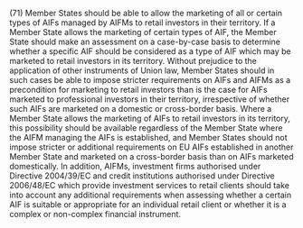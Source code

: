 (71) Member States should be able to allow the marketing of all or certain types of AIFs managed by AIFMs to retail investors in their territory. If a Member State allows the marketing of certain types of AIF, the Member State should make an assessment on a case-by-case basis to determine whether a specific AIF should be considered as a type of AIF which may be marketed to retail investors in its territory. Without prejudice to the application of other instruments of Union law, Member States should in such cases be able to impose stricter requirements on AIFs and AIFMs as a precondition for marketing to retail investors than is the case for AIFs marketed to professional investors in their territory, irrespective of whether such AIFs are marketed on a domestic or cross-border basis. Where a Member State allows the marketing of AIFs to retail investors in its territory, this possibility should be available regardless of the Member State where the AIFM managing the AIFs is established, and Member States should not impose stricter or additional requirements on EU AIFs established in another Member State and marketed on a cross-border basis than on AIFs marketed domestically. In addition, AIFMs, investment firms authorised under Directive 2004/39/EC and credit institutions authorised under Directive 2006/48/EC which provide investment services to retail clients should take into account any additional requirements when assessing whether a certain AIF is suitable or appropriate for an individual retail client or whether it is a complex or non-complex financial instrument.